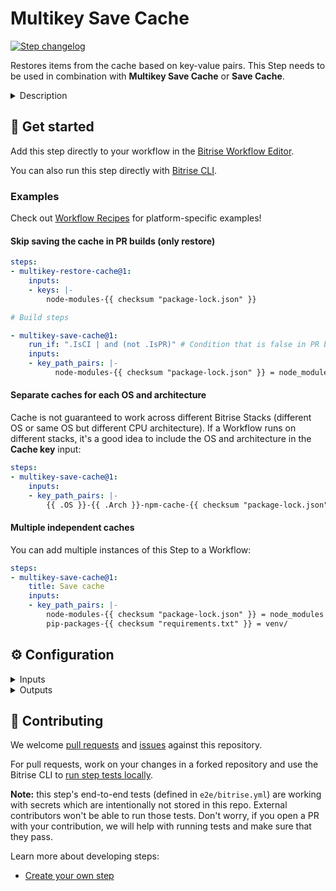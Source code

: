 # Multikey Save Cache

[![Step changelog](https://shields.io/github/v/release/bitrise-steplib/bitrise-step-multikey-save-cache?include_prereleases&label=changelog&color=blueviolet)](https://github.com/bitrise-steplib/bitrise-step-multikey-save-cache/releases)

Restores items from the cache based on key-value pairs. This Step needs to be used in combination with **Multikey Save Cache** or **Save Cache**.

<details>
<summary>Description</summary>

Restores items from the cache based on keys in the form of:
```
KEY1 || KEY1_ALTERNATIVE1 || KEY1_ALTERNATIVE2
KEY2
KEY3 || KEY3_ALTERNATIVE1
```
The number of keys and paths for each are limited to a number of 10.
The same templates can be used for the keys and paths as in the **Restore Cache** step.

Example (somewhat artificial):
```
multikey_0 || multikey_0_fallback
multikey_1
multikey_2 || multikey_2_fallback
```

This Step needs to be used in combination with **Multikey Save Cache** or **Save Cache**.

#### About key-based caching

Key-based caching is a concept where cache archives are saved and restored using a unique cache key. One Bitrise project can have multiple cache archives stored simultaneously, and the **Restore Cache Step** downloads a cache archive associated with the key provided as a Step input. The **Save Cache** Step is responsible for uploading the cache archive with an exact key.

Caches can become outdated across builds when something changes in the project (for example, a dependency gets upgraded to a new version). In this case, a new (unique) cache key is needed to save the new cache contents. This is possible if the cache key is dynamic and changes based on the project state (for example, a checksum of the dependency lockfile is part of the cache key). If you use the same dynamic cache key when restoring the cache, the Step will download the most relevant cache archive available.

Key-based caching is platform-agnostic and can be used to cache anything by carefully selecting the cache key and the files/folders to include in the cache.

#### Templates

The Step requires a string key to use when uploading a cache archive. In order to always download the most relevant cache archive for each build, the cache key input can contain template elements. The **Restore cache Step** evaluates the key template at runtime and the final key value can change based on the build environment or files in the repo. Similarly, the **Save cache** Step also uses templates to compute a unique cache key when uploading a cache archive.

The following variables are supported in the **Cache key** input:

- `cache-key-{{ .Branch }}`: Current git branch the build runs on
- `cache-key-{{ .CommitHash }}`: SHA-256 hash of the git commit the build runs on
- `cache-key-{{ .Workflow }}`: Current Bitrise workflow name (eg. `primary`)
- `{{ .Arch }}-cache-key`: Current CPU architecture (`amd64` or `arm64`)
- `{{ .OS }}-cache-key`: Current operating system (`linux` or `darwin`)

Functions available in a template:

`checksum`: This function takes one or more file paths and computes the SHA256 [checksum](https://en.wikipedia.org/wiki/Checksum) of the file contents. This is useful for creating unique cache keys based on files that describe content to cache.

Examples of using `checksum`:
- `cache-key-{{ checksum "package-lock.json" }}`
- `cache-key-{{ checksum "**/Package.resolved" }}`
- `cache-key-{{ checksum "**/*.gradle*" "gradle.properties" }}`

`getenv`: This function returns the value of an environment variable or an empty string if the variable is not defined.

Examples of `getenv`:
- `cache-key-{{ getenv "PR" }}`
- `cache-key-{{ getenv "BITRISEIO_PIPELINE_ID" }}`

#### Key matching

The most straightforward use case is when both the **Save cache** and **Restore cache** Steps use the same exact key to transfer cache between builds. Stored cache archives are scoped to the Bitrise project. Builds can restore caches saved by any previous Workflow run on any Bitrise Stack.

Unlike this Step, the **Restore cache** Step can define multiple keys as fallbacks when there is no match for the first cache key. See the docs of the **Restore cache** Step for more details.

#### Skip saving the cache

The Step can decide to skip saving a new cache entry to avoid unnecessary work. This happens when there is a previously restored cache in the same workflow and the new cache would have the same contents as the one restored. Make sure to use unique cache keys with a checksum, and enable the **Unique cache key** input for the most optimal execution.

#### Related steps

- [Save Cache](https://github.com/bitrise-steplib/bitrise-step-save-cache/)
- [Restore Cache](https://github.com/bitrise-steplib/bitrise-step-restore-cache/)
- [Multikey Restore Cache](https://github.com/bitrise-steplib/bitrise-step-multikey-restore-cache/)

</details>

## 🧩 Get started

Add this step directly to your workflow in the [Bitrise Workflow Editor](https://devcenter.bitrise.io/en/steps-and-workflows/introduction-to-steps/adding-steps-to-a-workflow.html).

You can also run this step directly with [Bitrise CLI](https://github.com/bitrise-io/bitrise).

### Examples

Check out [Workflow Recipes](https://github.com/bitrise-io/workflow-recipes?tab=readme-ov-file#-caching) for platform-specific examples!

#### Skip saving the cache in PR builds (only restore)

```yaml
steps:
- multikey-restore-cache@1:
    inputs:
    - keys: |-
        node-modules-{{ checksum "package-lock.json" }}

# Build steps

- multikey-save-cache@1:
    run_if: ".IsCI | and (not .IsPR)" # Condition that is false in PR builds
    inputs:
    - key_path_pairs: |-
          node-modules-{{ checksum "package-lock.json" }} = node_modules
```

#### Separate caches for each OS and architecture

Cache is not guaranteed to work across different Bitrise Stacks (different OS or same OS but different CPU architecture). If a Workflow runs on different stacks, it's a good idea to include the OS and architecture in the **Cache key** input:

```yaml
steps:
- multikey-save-cache@1:
    inputs:
    - key_path_pairs: |-
        {{ .OS }}-{{ .Arch }}-npm-cache-{{ checksum "package-lock.json" }} = node_modules
```

#### Multiple independent caches

You can add multiple instances of this Step to a Workflow:

```yaml
steps:
- multikey-save-cache@1:
    title: Save cache
    inputs:
    - key_path_pairs: |-
        node-modules-{{ checksum "package-lock.json" }} = node_modules
        pip-packages-{{ checksum "requirements.txt" }} = venv/
```


## ⚙️ Configuration

<details>
<summary>Inputs</summary>

| Key | Description | Flags | Default |
| --- | --- | --- | --- |
| `key_path_pairs` | Key used for saving a cache archive.  The key supports template elements for creating dynamic cache keys. These dynamic keys change the final key value based on the build environment or files in the repo in order to create new cache archives. See the Step description for more details and examples.  The maximum length of a key is 512 characters (longer keys get truncated). Commas (`,`) are not allowed in keys. | required |  |
| `verbose` | Enable logging additional information for troubleshooting | required | `false` |
| `compression_level` | Zstd compression level to control speed / archive size. Set to 1 for fastest option. Valid values are between 1 and 19. Defaults to 3. |  | `3` |
| `custom_tar_args` | Additional arguments to pass to the tar command when creating the cache archive.  The arguments are passed directly to the `tar` command. Use this input to customize the behavior of the tar command when creating the cache archive (these are appended to the default arguments used by the step).  Example: `--format posix` |  |  |
</details>

<details>
<summary>Outputs</summary>
There are no outputs defined in this step
</details>

## 🙋 Contributing

We welcome [pull requests](https://github.com/bitrise-steplib/bitrise-step-multikey-save-cache/pulls) and [issues](https://github.com/bitrise-steplib/bitrise-step-multikey-save-cache/issues) against this repository.

For pull requests, work on your changes in a forked repository and use the Bitrise CLI to [run step tests locally](https://devcenter.bitrise.io/en/bitrise-cli/running-your-first-local-build-with-the-cli.html).

**Note:** this step's end-to-end tests (defined in `e2e/bitrise.yml`) are working with secrets which are intentionally not stored in this repo. External contributors won't be able to run those tests. Don't worry, if you open a PR with your contribution, we will help with running tests and make sure that they pass.


Learn more about developing steps:

- [Create your own step](https://devcenter.bitrise.io/en/steps-and-workflows/developing-your-own-bitrise-step.html)
